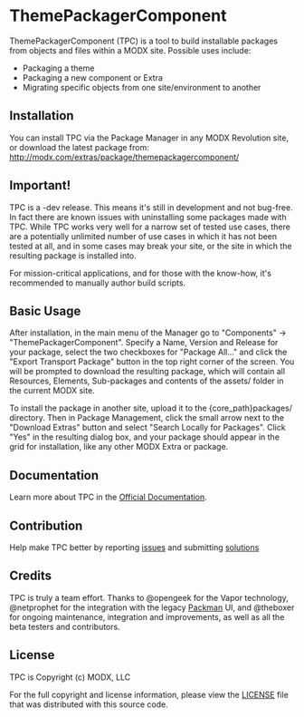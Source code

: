 # ThemePackagerComponent

ThemePackagerComponent (TPC) is a tool to build installable packages from objects and files within a MODX site. Possible uses include:
* Packaging a theme
* Packaging a new component or Extra
* Migrating specific objects from one site/environment to another

## Installation

You can install TPC via the Package Manager in any MODX Revolution site, or download the latest package from: http://modx.com/extras/package/themepackagercomponent/

## Important!

TPC is a -dev release. This means it's still in development and not bug-free. In fact there are known issues with uninstalling some packages made with TPC. While TPC works very well for a narrow set of tested use cases, there are a potentially unlimited number of use cases in which it has not been tested at all, and in some cases may break your site, or the site in which the resulting package is installed into. 

For mission-critical applications, and for those with the know-how, it's recommended to manually author build scripts.

## Basic Usage

After installation, in the main menu of the Manager go to "Components" -> "ThemePackagerComponent". Specify a Name, Version and Release for your package, select the two checkboxes for "Package All..." and click the "Export Transport Package" button in the top right corner of the screen. You will be prompted to download the resulting package, which will contain all Resources, Elements, Sub-packages and contents of the assets/ folder in the current MODX site.

To install the package in another site, upload it to the {core_path}packages/ directory. Then in Package Management, click the small arrow next to the "Download Extras" button and select "Search Locally for Packages". Click "Yes" in the resulting dialog box, and your package should appear in the grid for installation, like any other MODX Extra or package.

## Documentation

Learn more about TPC in the [Official Documentation](http://rtfm.modx.com/extras/revo/themepackagercomponent).

## Contribution

Help make TPC better by reporting [issues](https://github.com/modxcms/ThemePackagerComponent/issues) and submitting [solutions](https://github.com/modxcms/ThemePackagerComponent/pulls)

## Credits

TPC is truly a team effort. Thanks to @opengeek for the Vapor technology, @netprophet for the integration with the legacy [Packman](http://modx.com/extras/package/packman) UI, and @theboxer for ongoing maintenance, integration and improvements, as well as all the beta testers and contributors.

## License

TPC is Copyright (c) MODX, LLC

For the full copyright and license information, please view the [LICENSE](./LICENSE "LICENSE") file that was distributed with this source code.
